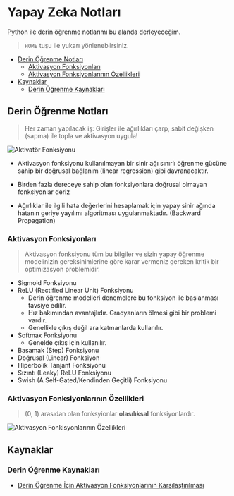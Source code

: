 # Yapay Zeka Notları <!-- omit in toc -->

Python ile derin öğrenme notlarımı bu alanda derleyeceğim.

> `HOME` tuşu ile yukarı yönlenebilrsiniz.

- [Derin Öğrenme Notları](#derin-%C3%B6%C4%9Frenme-notlar%C4%B1)
  - [Aktivasyon Fonksiyonları](#aktivasyon-fonksiyonlar%C4%B1)
  - [Aktivasyon Fonksiyonlarının Özellikleri](#aktivasyon-fonksiyonlar%C4%B1n%C4%B1n-%C3%B6zellikleri)
- [Kaynaklar](#kaynaklar)
  - [Derin Öğrenme Kaynakları](#derin-%C3%B6%C4%9Frenme-kaynaklar%C4%B1)

## Derin Öğrenme Notları

> Her zaman yapılacak iş: Girişler ile ağırlıkları çarp, sabit değişken (sapma) ile topla ve aktivasyon uygula!

![Aktivatör Fonksiyonu](https://cdn-images-1.medium.com/max/600/1*FLoEcD4bWRw6Zno32uFwuw.png)

* Aktivasyon fonksiyonu kullanılmayan bir sinir ağı sınırlı öğrenme gücüne sahip bir doğrusal bağlanım (linear regression) gibi davranacaktır.

* Birden fazla dereceye sahip olan fonksiyonlara doğrusal olmayan fonksiyonlar deriz

* Ağırlıklar ile ilgili hata değerlerini hesaplamak için yapay sinir ağında hatanın geriye yayılımı algoritması uygulanmaktadır.  (Backward Propagation)

### Aktivasyon Fonksiyonları

> Aktivasyon fonksiyonu tüm bu bilgiler ve sizin yapay öğrenme modelinizin gereksinimlerine göre karar vermeniz gereken kritik bir optimizasyon problemidir.

* Sigmoid Fonksiyonu
* ReLU (Rectified Linear Unit) Fonksiyonu
  * Derin öğrenme modelleri denemelere bu fonksiyon ile başlanması tavsiye edilir.
  * Hız bakımından avantajlıdır. Gradyanların ölmesi gibi bir problemi vardır.
  * Genellikle çıkış değil ara katmanlarda kullanılır.
* Softmax Fonksiyonu
  * Genelde çıkış için kullanılır.
* Basamak (Step) Fonksiyonu
* Doğrusal (Linear) Fonksiyon
* Hiperbolik Tanjant Fonksiyonu
* Sızıntı (Leaky) ReLU Fonksiyonu
* Swish (A Self-Gated/Kendinden Geçitli) Fonksiyonu

### Aktivasyon Fonksiyonlarının Özellikleri

> (0, 1) arasıdan olan fonksyionlar **olasılıksal** fonksiyonlardır.

![Aktivasyon Fonkisyonlarının Özellikleri](https://cdn-images-1.medium.com/max/800/1*lI22JpQMrlx777AOhzvjcw.png)

## Kaynaklar

### Derin Öğrenme Kaynakları

* [Derin Öğrenme İçin Aktivasyon Fonksiyonlarının Karşılaştırılması](https://medium.com/deep-learning-turkiye/derin-%C3%B6%C4%9Frenme-i%C3%A7in-aktivasyon-fonksiyonlar%C4%B1n%C4%B1n-kar%C5%9F%C4%B1la%C5%9Ft%C4%B1r%C4%B1lmas%C4%B1-cee17fd1d9cd)